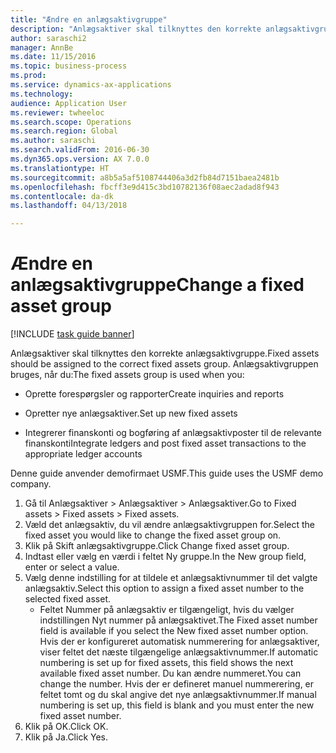 ```yaml
--- 
title: "Ændre en anlægsaktivgruppe"
description: "Anlægsaktiver skal tilknyttes den korrekte anlægsaktivgruppe."
author: saraschi2
manager: AnnBe
ms.date: 11/15/2016
ms.topic: business-process
ms.prod: 
ms.service: dynamics-ax-applications
ms.technology: 
audience: Application User
ms.reviewer: twheeloc
ms.search.scope: Operations
ms.search.region: Global
ms.author: saraschi
ms.search.validFrom: 2016-06-30
ms.dyn365.ops.version: AX 7.0.0
ms.translationtype: HT
ms.sourcegitcommit: a8b5a5af5108744406a3d2fb84d7151baea2481b
ms.openlocfilehash: fbcff3e9d415c3bd10782136f08aec2adad8f943
ms.contentlocale: da-dk
ms.lasthandoff: 04/13/2018

---
```

# <a name="change-a-fixed-asset-group"></a><span data-ttu-id="5c966-103">Ændre en anlægsaktivgruppe</span><span class="sxs-lookup"><span data-stu-id="5c966-103">Change a fixed asset group</span></span>

[!INCLUDE [task guide banner](../../includes/task-guide-banner.md)]

<span data-ttu-id="5c966-104">Anlægsaktiver skal tilknyttes den korrekte anlægsaktivgruppe.</span><span class="sxs-lookup"><span data-stu-id="5c966-104">Fixed assets should be assigned to the correct fixed assets group.</span></span> <span data-ttu-id="5c966-105">Anlægsaktivgruppen bruges, når du:</span><span class="sxs-lookup"><span data-stu-id="5c966-105">The fixed assets group is used when you:</span></span>

 - <span data-ttu-id="5c966-106">Oprette forespørgsler og rapporter</span><span class="sxs-lookup"><span data-stu-id="5c966-106">Create inquiries and reports</span></span>

 - <span data-ttu-id="5c966-107">Opretter nye anlægsaktiver.</span><span class="sxs-lookup"><span data-stu-id="5c966-107">Set up new fixed assets</span></span>

 - <span data-ttu-id="5c966-108">Integrerer finanskonti og bogføring af anlægsaktivposter til de relevante finanskonti</span><span class="sxs-lookup"><span data-stu-id="5c966-108">Integrate ledgers and post fixed asset transactions to the appropriate ledger accounts</span></span>

<span data-ttu-id="5c966-109">Denne guide anvender demofirmaet USMF.</span><span class="sxs-lookup"><span data-stu-id="5c966-109">This guide uses the USMF demo company.</span></span>

1. <span data-ttu-id="5c966-110">Gå til Anlægsaktiver > Anlægsaktiver > Anlægsaktiver.</span><span class="sxs-lookup"><span data-stu-id="5c966-110">Go to Fixed assets > Fixed assets > Fixed assets.</span></span>
2. <span data-ttu-id="5c966-111">Væld det anlægsaktiv, du vil ændre anlægsaktivgruppen for.</span><span class="sxs-lookup"><span data-stu-id="5c966-111">Select the fixed asset you would like to change the fixed asset group on.</span></span>
3. <span data-ttu-id="5c966-112">Klik på Skift anlægsaktivgruppe.</span><span class="sxs-lookup"><span data-stu-id="5c966-112">Click Change fixed asset group.</span></span>
4. <span data-ttu-id="5c966-113">Indtast eller vælg en værdi i feltet Ny gruppe.</span><span class="sxs-lookup"><span data-stu-id="5c966-113">In the New group field, enter or select a value.</span></span>
5. <span data-ttu-id="5c966-114">Vælg denne indstilling for at tildele et anlægsaktivnummer til det valgte anlægsaktiv.</span><span class="sxs-lookup"><span data-stu-id="5c966-114">Select this option to assign a fixed asset number to the selected fixed asset.</span></span>
    * <span data-ttu-id="5c966-115">Feltet Nummer på anlægsaktiv er tilgængeligt, hvis du vælger indstillingen Nyt nummer på anlægsaktivet.</span><span class="sxs-lookup"><span data-stu-id="5c966-115">The Fixed asset number field is available if you select the New fixed asset number option.</span></span>   <span data-ttu-id="5c966-116">Hvis der er konfigureret automatisk nummerering for anlægsaktiver, viser feltet det næste tilgængelige anlægsaktivnummer.</span><span class="sxs-lookup"><span data-stu-id="5c966-116">If automatic numbering is set up for fixed assets, this field shows the next available fixed asset number.</span></span> <span data-ttu-id="5c966-117">Du kan ændre nummeret.</span><span class="sxs-lookup"><span data-stu-id="5c966-117">You can change the number.</span></span>   <span data-ttu-id="5c966-118">Hvis der er defineret manuel nummerering, er feltet tomt og du skal angive det nye anlægsaktivnummer.</span><span class="sxs-lookup"><span data-stu-id="5c966-118">If manual numbering is set up, this field is blank and you must enter the new fixed asset number.</span></span>     
6. <span data-ttu-id="5c966-119">Klik på OK.</span><span class="sxs-lookup"><span data-stu-id="5c966-119">Click OK.</span></span>
7. <span data-ttu-id="5c966-120">Klik på Ja.</span><span class="sxs-lookup"><span data-stu-id="5c966-120">Click Yes.</span></span>



